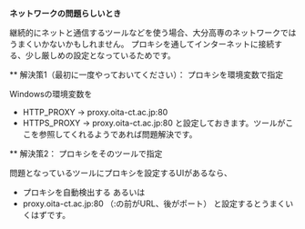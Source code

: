 
<!-- > pandoc misc/network.md --include-in-header=header.txt -s -o misc/network.html -->

**ネットワークの問題らしいとき**

継続的にネットと通信するツールなどを使う場合、大分高専のネットワークではうまくいかないかもしれません。
プロキシを通してインターネットに接続する、少し厳しめの設定となっているためです。

** 解決策1（最初に一度やっておいてください）： プロキシを環境変数で指定

Windowsの環境変数を  
- HTTP_PROXY → proxy.oita-ct.ac.jp:80
- HTTPS_PROXY → proxy.oita-ct.ac.jp:80
と設定しておきます。ツールがここを参照してくれるようであれば問題解決です。

** 解決策2： プロキシをそのツールで指定

問題となっているツールにプロキシを設定するUIがあるなら、  
- プロキシを自動検出する
あるいは  
- proxy.oita-ct.ac.jp:80 （:の前がURL、後がポート）
と設定するとうまくいくはずです。


